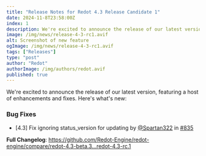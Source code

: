 ```yaml
---
title: "Release Notes for Redot 4.3 Release Candidate 1"
date: 2024-11-8T23:58:00Z
index: 1
description: We're excited to announce the release of our latest version, featuring a host of enhancements and fixes
image: /img/news/release-4-3-rc1.avif
alt: Screenshot of new feature
ogImage: /img/news/release-4-3-rc1.avif
tags: ["Releases"]
type: "post"
author: "Redot"
authorImage: /img/authors/redot.avif
published: true
---
```


We're excited to announce the release of our latest version, featuring a host of enhancements and fixes. Here's what's new:

### Bug Fixes
* [4.3] Fix ignoring status_version for updating by [@Spartan322](https://github.com/Spartan322) in [#835](https://github.com/Redot-Engine/redot-engine/pull/835)


**Full Changelog**: https://github.com/Redot-Engine/redot-engine/compare/redot-4.3-beta.3...redot-4.3-rc.1
